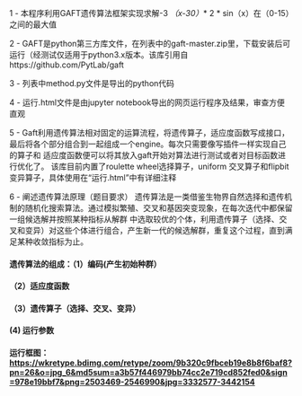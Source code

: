1  - 本程序利用GAFT遗传算法框架实现求解-3 *（x-30）** 2 * sin（x）在（0-15）之间的最大值

2  -  GAFT是python第三方库文件，在列表中的gaft-master.zip里，下载安装后可运行（经测试仅适用于python3.x版本。该库引用自https://github.com/PytLab/gaft

3  - 列表中method.py文件是导出的python代码

4  - 运行.html文件是由jupyter notebook导出的网页运行程序及结果，审查方便直观

5  - Gaft利用遗传算法相对固定的运算流程，将遗传算子，适应度函数写成接口，最后将各个部分组合到一起组成一个engine。每次只需要像写插件一样实现自己的算子和      适应度函数便可以将其放入gaft开始对算法进行测试或者对目标函数进行优化了。
     该库目前内置了roulette wheel选择算子，uniform 交叉算子和flipbit变异算子，具体使用在“运行.html”中有详细注释
     
6  - 阐述遗传算法原理（题目要求）
         遗传算法是一类借鉴生物界自然选择和遗传机制的随机化搜索算法。通过模拟繁殖、交叉和基因突变现象，在每次迭代中都保留一组候选解并按照某种指标从解群      中选取较优的个体，利用遗传算子（选择、交叉和变异）对这些个体进行组合，产生新一代的候选解群，重复这个过程，直到满足某种收敛指标为止。
####      遗传算法的组成：（1）编码(产生初始种群）
         
####                        （2）适应度函数
                        
####                        （3）遗传算子（选择、交叉、变异）
                        
####                         (4) 运行参数
        
####      运行框图：https://wkretype.bdimg.com/retype/zoom/9b320c9fbceb19e8b8f6baf8?pn=26&o=jpg_6&md5sum=a3b57f446979bb74cc2e719cd852fed0&sign=978e19bbf7&png=2503469-2546990&jpg=3332577-3442154
